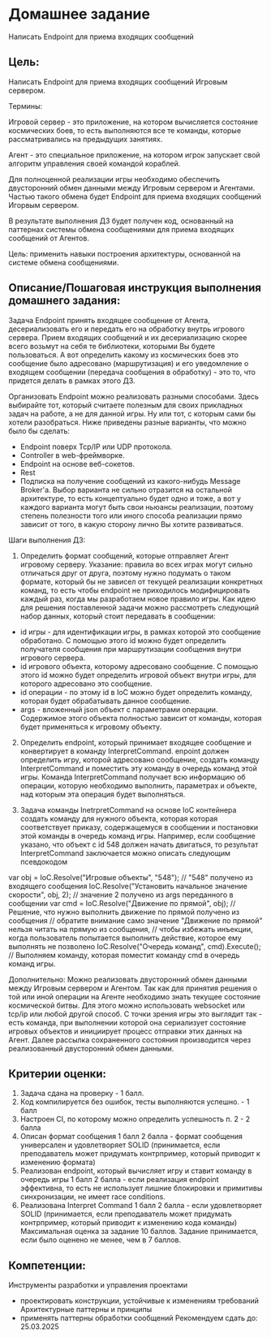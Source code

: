 # Домашнее задание
Написать Endpoint для приема входящих сообщений

## Цель:
Написать Endpoint для приема входящих сообщений Игровым сервером.

Термины:

Игровой сервер - это приложение, на котором вычисляется состояние космических боев, то есть выполняются все те команды, которые рассматривались на предыдущих занятиях.

Агент - это специальное приложение, на котором игрок запускает свой алгоритм управления своей командой кораблей.

Для полноценной реализации игры необходимо обеспечить двусторонний обмен данными между Игровым сервером и Агентами. Частью такого обмена будет Endpoint для приема входящих сообщений Игорвым сервером.

В результате выполнения ДЗ будет получен код, основанный на паттернах системы обмена сообщениями для приема входящих сообщений от Агентов.

Цель: применить навыки построения архитектуры, основанной на системе обмена сообщениями.


## Описание/Пошаговая инструкция выполнения домашнего задания:
Задача Endpoint принять входящее сообщение от Агента, десериализовать его и передать его на обработку внутрь игрового сервера.
Прием входящих сообщений и их десериализацию скорее всего возьмут на себя те библиотеки, которыми Вы будете пользоваться.
А вот определить какому из космических боев это сообщение было адресовано (маршрутизация) и его уведомление о входящем сообщении (передача сообщения в обработку) - это то, что придется делать в рамках этого ДЗ.

Организовать Endpoint можно реализовать разными способами. Здесь выбирайте тот, который считаете полезным для своих прикладных задач на работе, а не для данной игры.
Ну или тот, с которым сами бы хотели разобраться. Ниже приведены разные варианты, что можно было бы сделать:

- Endpoint поверх Tcp/IP или UDP протокола.
- Controller в web-фреймворке.
- Endpoint на основе веб-сокетов.
- Rest
- Подписка на получение сообщений из какого-нибудь Message Broker'а.
Выбор варианта не сильно отразится на остальной архитектуре, то есть концептуально будет одно и тоже, а вот у каждого варианта могут быть свои ньюансы реализации, поэтому степень полезности того или иного способа реализации прямо зависит от того, в какую сторону лично Вы хотите развиваться.

Шаги выполнения ДЗ:

1. Определить формат сообщений, которые отправляет Агент игровому серверу.
Указание: правила во всех играх могут сильно отличаться друг от друга, поэтому нужно подумать о таком формате, который бы не зависел от текущей реализации конкретных команд, то есть чтобы endpoint не приходилось модифицировать каждый раз, когда мы разработаем новое правило игры. Как идею для решения поставленной задачи можно рассмотреть следующий набор данных, который стоит передавать в сообщении:
- id игры - для идентификации игры, в рамках которой это сообщение обработано. С помощью этого id можно будет определить получателя сообщения при маршрутизации сообщения внутри игрового сервера.
- id игрового объекта, которому адресовано сообщение. С помощью этого id можно будет определить игровой объект внутри игры, для которого адресовано это сообщение.
- id операции - по этому id в IoC можно будет определить команду, которая будет обрабатывать данное сообщение.
- args - вложенный json объект с параметрами операции. Содержимое этого объекта полностью зависит от команды, которая будет применяться к игровому объекту.
2. Определить endpoint, который принимает входящее сообщение и конвертирует в команду InterpretCommand.
enpoint должен определить игру, которой адресовано сообщение, создать команду InterpretCommand и поместить эту команду в очередь команд этой игры.
Команда InterpretCommand получает всю информацию об операции, которую необходимо выполнить, параметрах и объекте, над которым эта операция будет выполняться.

3. Задача команды InetrpretCommand на основе IoC контейнера создать команду для нужного объекта, которая которая соответствует приказу, содержащемуся в сообщении и постановки этой команды в очередь команд игры.
Например, если сообщение указано, что объект с id 548 должен начать двигаться, то результат InterpretCommand заключается можно описать следующим псевдокодом

var obj = IoC.Resolve("Игровые объекты", "548"); // "548" получено из входящего сообщения
IoC.Resolve("Установить начальное значение скорости", obj, 2); // значение 2 получено из args переданного в сообщении
var cmd = IoC.Resolve("Движение по прямой", obj); // Решение, что нужно выполнить движение по прямой получено из сообщения
// обратите внимание само значение "Движение по прямой" нельзя читать на прямую из сообщения,
// чтобы избежать инъекции, когда пользователь попытается выполнить действие, которое ему выполнять не позволено
IoC.Resolve("Очередь команд", cmd).Execute(); // Выполняем команду, которая поместит команду cmd в очередь команд игры.

Дополнительно:
Можно реализовать двусторонний обмен данными между Игровым сервером и Агентом. Так как для принятия решения о той или иной операции на Агенте необходимо знать текущее состояние космической битвы. Для этого можно использовать websocket или tcp/ip или любой другой способ. С точки зрения игры это выглядит так - есть команда, при выполнении которой она сериализует состояние игровых объектов и инициирует процесс отправки этих данных на Агент. Далее рассылка сохраненного состояния производится через реализованный двусторонний обмен данными.


## Критерии оценки:
1. Задача сдана на проверку - 1 балл.
2. Код компилируется без ошибок, тесты выполняются успешно. - 1 балл
3. Настроен CI, по которому можно определить успешность п. 2 - 2 балла
4. Описан формат сообщения
1 балл
2 балла - формат сообщения универсален и удовлетворяет SOLID (принимается, если преподаватель может придумать контрпример, который приводит к изменению формата)
5. Реализован endpoint, который вычисляет игру и ставит команду в очередь игры
1 балл
2 балла - если реализация endpoint эффективна, то есть не использует лишние блокировки и примитивы синхронизации, не имеет race conditions.
6. Реализована Interpret Command
1 балл
2 балла - если удовлетворяет SOLID (принимается, если преподаватель может придумать контрпример, который приводит к изменению кода команды)
Максимальная оценка за задание 10 баллов.
Задание принимается, если было оценено не менее, чем в 7 баллов.


## Компетенции:
Инструменты разработки и управления проектами
- проектировать конструкции, устойчивые к изменениям требований
Архитектурные паттерны и принципы
- применять паттерны обработки сообщений
Рекомендуем сдать до: 25.03.2025